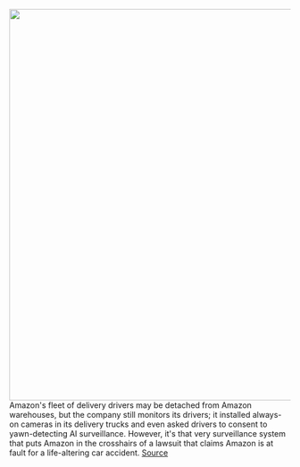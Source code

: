 <img src='https://cdn.vox-cdn.com/thumbor/487KTdmOkkRlBfSNmrMC_lxNV5U=/0x0:2040x1360/1200x800/filters:focal(857x517:1183x843)/cdn.vox-cdn.com/uploads/chorus_image/image/70142051/acastro_181114_1777_amazon_hq2_0003.0.jpg' width='700px' /><br/>
Amazon's fleet of delivery drivers may be detached from Amazon warehouses, but the company still monitors its drivers; it installed always-on cameras in its delivery trucks and even asked drivers to consent to yawn-detecting AI surveillance. However, it's that very surveillance system that puts Amazon in the crosshairs of a lawsuit that claims Amazon is at fault for a life-altering car accident.
<a href='https://www.theverge.com/2021/11/14/22781896/go-read-this-amazon-tries-evade-responsibility-delivery-vehicle-crashes'> Source <a/>